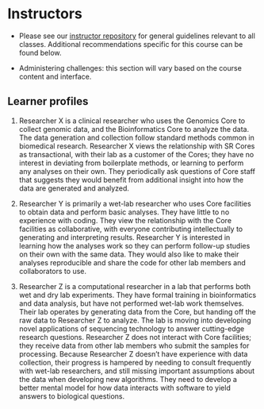 # Instructors

- Please see our [instructor repository](https://github.com/fredhutchio/instructors) for general guidelines relevant to all classes. Additional recommendations specific for this course can be found below.

- Administering challenges: this section will vary based on the course content and interface.

## Learner profiles

1.	Researcher X is a clinical researcher who uses the Genomics Core to collect genomic data, 
and the Bioinformatics Core to analyze the data. 
The data generation and collection follow standard methods common in biomedical research. 
Researcher X views the relationship with SR Cores as transactional, 
with their lab as a customer of the Cores; 
they have no interest in deviating from boilerplate methods, 
or learning to perform any analyses on their own. 
They periodically ask questions of Core staff that suggests they would benefit from additional insight into how the data are generated and analyzed.

3.	Researcher Y is primarily a wet-lab researcher who uses Core facilities to obtain data and perform basic analyses.
They have little to no experience with coding. 
They view the relationship with the Core facilities as collaborative, 
with everyone contributing intellectually to generating and interpreting results. 
Researcher Y is interested in learning how the analyses work so they can perform follow-up studies on their own with the same data. 
They would also like to make their analyses reproducible and share the code for other lab members and collaborators to use. 

5.	Researcher Z is a computational researcher in a lab that performs both wet and dry lab experiments.
They have formal training in bioinformatics and data analysis, but have not performed wet-lab work themselves. 
Their lab operates by generating data from the Core, but handing off the raw data to Researcher Z to analyze. 
The lab is moving into developing novel applications of sequencing technology to answer cutting-edge research questions. 
Researcher Z does not interact with Core facilities; 
they receive data from other lab members who submit the samples for processing. 
Because Researcher Z doesn’t have experience with data collection, 
their progress is hampered by needing to consult frequently with wet-lab researchers, 
and still missing important assumptions about the data when developing new algorithms. 
They need to develop a better mental model for how data interacts with software to yield answers to biological questions.
